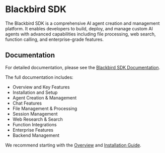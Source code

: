 # Blackbird SDK

The Blackbird SDK is a comprehensive AI agent creation and management platform. It enables developers to build, deploy, and manage custom AI agents with advanced capabilities including file processing, web search, function calling, and enterprise-grade features.

## Documentation

For detailed documentation, please see the [Blackbird SDK Documentation](./docs/index.md).

The full documentation includes:
*   Overview and Key Features
*   Installation and Setup
*   Agent Creation & Management
*   Chat Features
*   File Management & Processing
*   Session Management
*   Web Research & Search
*   Function Integrations
*   Enterprise Features
*   Backend Management

We recommend starting with the [Overview](./docs/overview.md) and [Installation Guide](./docs/installation.md).
